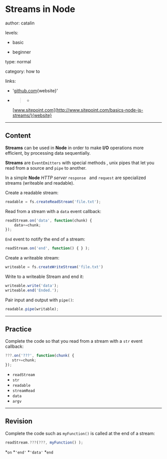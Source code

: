 # Streams in **Node**
author: catalin

levels:

  - basic

  - beginner

type: normal

category: how to

links:

  - '[github.com](https://github.com/substack/stream-handbook){website}'

  - >-
    [www.sitepoint.com](http://www.sitepoint.com/basics-node-js-streams/){website}

---
## Content

**Streams** can be used in **Node** in order to make **I/O** operations more efficient, by processing data sequentially.

**Streams** are `EventEmitters` with special methods , unix pipes that let you read from a source and `pipe` to another.

In a simple **Node** *HTTP server* `response ` and `request` are specialized streams (writeable and readable).

Create a readable stream:
```javascript
readable = fs.createReadStream('file.txt');
```
Read from a stream with a `data` event callback:
```javascript
readStream.on('data', function(chunk) {
    data+=chunk;
});
```
`End` event to notify the end of a stream:
```javascript
readStream.on('end', function() { } );
```
Create a writeable stream:
```javascript
writeable = fs.createWriteStream('file.txt')
```
Write to a writeable Stream and end it:
```javascript
writeable.write('data');
writeable.end('Ended.');
```

Pair input and output with `pipe()`:
```javascript
readable.pipe(writable);

```

---
## Practice

Complete the code so that you read from a stream with a `str` event callback:

```javascript
???.on('???', function(chunk( {
   str+=chunk;
});
```

* `readStream`
* `str`
* `readable`
* `streamRead`
* `data`
* `argv`

---
## Revision

Complete the code such as `myFunction()` is called at the end of a stream:
```js
readStream.???(???, myFunction() );

```

*`on`
*`'end'`
*`'data'`
*`end`
